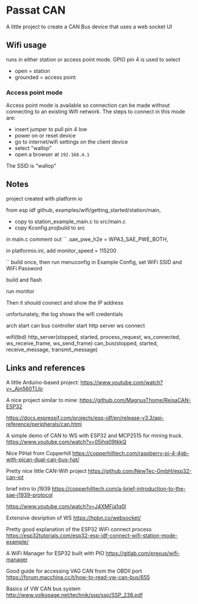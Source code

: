 # Passat CAN
A little project to create a CAN Bus device that uses a web socket UI

## Wifi usage
runs in either station or access point mode.
GPIO pin 4 is used to select
- open = station
- grounded = access point

### Access point mode
Access point mode is available so connection can be made without connecting to an existing Wifi network.
The steps to connect in this mode are:
- insert jumper to pull pin 4 low
- power on or reset device
- go to internet/wifi settings on the client device
- select "wallop"
- open a browser at ``192.168.4.1``


The SSID is "wallop"

## Notes

project created with platform io

from esp idf github, examples/wifi/getting_started/station/main,
- copy to station_example_main.c to src/main.c
- copy Kconfig.projbuild to src

in main.c
comment out
``            .sae_pwe_h2e = WPA3_SAE_PWE_BOTH,

in platformio.ini, add
monitor_speed = 115200

``
build once, then run menuconfig
in Example Config, set WiFi SSID and WiFi Password

build and flash

run monitor

Then it should coonect and show the IP address

unfortunately, the log shows the wifi credentials

arch
start can bus controller
start http server
ws connect

wifi(tbd)
http_server(stopped, started, process_request, ws_connected, ws_receive_frame, ws_send_frame)
can_bus(stopped, started, receive_message, transmit_message)

## Links and references
A little Arduino-based project: https://www.youtube.com/watch?v=_Ajn560TLIo

A nice project similar to mine: https://github.com/MagnusThome/RejsaCAN-ESP32

https://docs.espressif.com/projects/esp-idf/en/release-v3.3/api-reference/peripherals/can.html

A simple demo of CAN to WS with ESP32 and MCP2515 for mining truck.
https://www.youtube.com/watch?v=05ihq09tkkQ

Nice PiHat from Copperhill
https://copperhilltech.com/raspberry-pi-4-4gb-with-pican-dual-can-bus-hat/

Pretty nice little CAN-Wifi project
https://github.com/NewTec-GmbH/esp32-can-iot

brief intro to j1939
https://copperhilltech.com/a-brief-introduction-to-the-sae-j1939-protocol

https://www.youtube.com/watch?v=J4XMFja1q0I

Extensive desription of WS
https://hpbn.co/websocket/

Pretty good explanation of the ESP32 WiFi connect process
https://esp32tutorials.com/esp32-esp-idf-connect-wifi-station-mode-example/

A WiFi Manager for ESP32 built with PIO
https://gitlab.com/prexus/wifi-manager

Good guide for accessing VAG CAN from the OBDII port
https://forum.macchina.cc/t/how-to-read-vw-can-bus/655

Basics of VW CAN bus system
http://www.volkspage.net/technik/ssp/ssp/SSP_238.pdf
